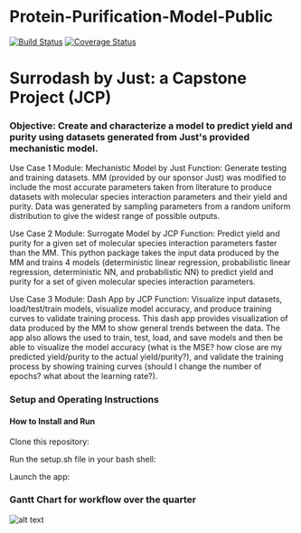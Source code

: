 # Protein-Purification-Model-Public
[![Build Status](https://travis-ci.com/Just-DIRECT-Capstone/Protein-Purification-Model-Public.svg?branch=main)](https://travis-ci.com/Just-DIRECT-Capstone/Protein-Purification-Model-Public)
[![Coverage Status](https://coveralls.io/repos/github/Just-DIRECT-Capstone/Protein-Purification-Model-Public/badge.svg?branch=main)](https://coveralls.io/github/Just-DIRECT-Capstone/Protein-Purification-Model-Public?branch=main)

# Surrodash by Just: a Capstone Project (JCP)

### Objective: Create and characterize a model to predict yield and purity using datasets generated from Just's provided mechanistic model.

Use Case 1
	Module: Mechanistic Model by Just
	Function: Generate testing and training datasets.
MM (provided by our sponsor Just) was modified to include the most accurate parameters taken from literature to produce datasets with molecular species interaction parameters and their yield and purity. Data was generated by sampling parameters from a random uniform distribution to give the widest range of possible outputs.

Use Case 2
	Module: Surrogate Model by JCP
	Function: Predict yield and purity for a given set of molecular species interaction parameters faster than the MM.
This python package takes the input data produced by the MM and trains 4 models (deterministic linear regression, probabilistic linear regression, deterministic NN, and probabilistic NN) to predict yield and purity for a set of given molecular species interaction parameters.

Use Case 3
	Module: Dash App by JCP
	Function: Visualize input datasets, load/test/train models, visualize model accuracy, and produce training curves to validate training process.
This dash app provides visualization of data produced by the MM to show general trends between the data. The app also allows the used to train, test, load, and save models and then be able to visualize the model accuracy (what is the MSE? how close are my predicted yield/purity to the actual yield/purity?), and validate the training process by showing training curves (should I change the number of epochs? what about the learning rate?).

### Setup and Operating Instructions

#### How to Install and Run

Clone this repository:

Run the setup.sh file in your bash shell:

Launch the app:

### Gantt Chart for workflow over the quarter
![alt text](https://live.staticflickr.com/65535/51201234418_d024c83036_o.jpg)
